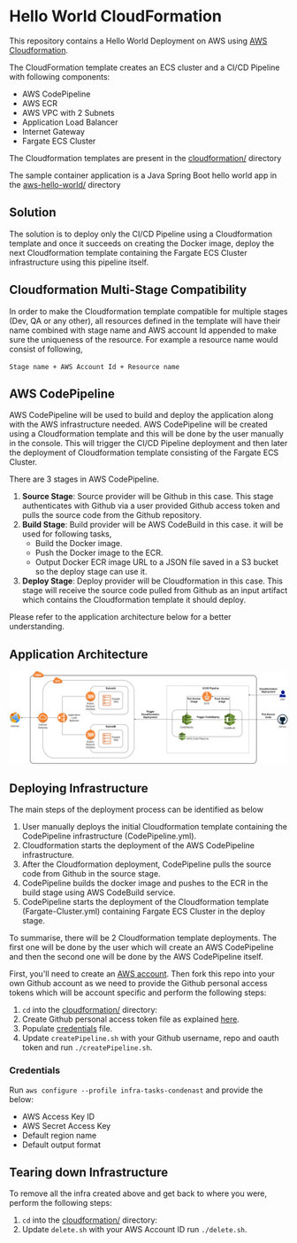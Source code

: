 # Hello World CloudFormation
This repository contains a Hello World Deployment on AWS using [AWS Cloudformation](https://aws.amazon.com/cloudformation/). 

The CloudFormation template creates an ECS cluster and a CI/CD Pipeline with following components:

- AWS CodePipeline
- AWS ECR
- AWS VPC with 2 Subnets
- Application Load Balancer
- Internet Gateway
- Fargate ECS Cluster

The Cloudformation templates are present in the [cloudformation/](cloudformation/) directory

The sample container application is a Java Spring Boot hello world app in the  [aws-hello-world/](aws-hello-world/) directory

## Solution
The solution is to deploy only the CI/CD Pipeline using a Cloudformation template and once it succeeds on creating the Docker image, deploy the next Cloudformation template containing the Fargate ECS Cluster infrastructure using this pipeline itself.

## Cloudformation Multi-Stage Compatibility
In order to make the Cloudformation template compatible for multiple stages (Dev, QA or any other), all resources defined in the template will have their name combined with stage name and AWS account Id appended to make sure the uniqueness of the resource.
For example a resource name would consist of following,

`Stage name + AWS Account Id + Resource name`

## AWS CodePipeline
AWS CodePipeline will be used to build and deploy the application along with the AWS infrastructure needed.
AWS CodePipeline will be created using a Cloudformation template and this will be done by the user manually in the console. This will trigger the CI/CD Pipeline deployment and then later the deployment of Cloudformation template consisting of the Fargate ECS Cluster.

There are 3 stages in AWS CodePipeline.
1. **Source Stage**: 
    Source provider will be Github in this case. This stage authenticates with Github via a user provided Github access token and pulls the source code from the Github repository.
2. **Build Stage**: 
    Build provider will be AWS CodeBuild in this case. it will be used for following tasks,
    - Build the Docker image.
    - Push the Docker image to the ECR.
    - Output Docker ECR image URL to a JSON file saved in a S3 bucket so the deploy stage can use it.
3. **Deploy Stage**:
    Deploy provider will be Cloudformation in this case. This stage will receive the source code pulled from Github as an input artifact which contains the Cloudformation template it should deploy. 

Please refer to the application architecture below for a better understanding.

## Application Architecture

![Infra](/app-arch.png)

## Deploying Infrastructure

The main steps of the deployment process can be identified as below
1. User manually deploys the initial Cloudformation template containing the CodePipeline infrastructure (CodePipeline.yml).
2. Cloudformation starts the deployment of the AWS CodePipeline infrastructure.
3. After the Cloudformation deployment, CodePipeline pulls the source code from Github in the source stage.
4. CodePipeline builds the docker image and pushes to the ECR in the build stage using AWS CodeBuild service.
5. CodePipeline starts the deployment of the Cloudformation template (Fargate-Cluster.yml) containing Fargate ECS Cluster in the deploy stage.

To summarise, there will be 2 Cloudformation template deployments. The first one will be done by the user which will create an AWS CodePipeline and then the second one will be done by the AWS CodePipeline itself.

First, you'll need to create an [AWS account](https://portal.aws.amazon.com/billing/signup#/start). Then fork this repo into your own Github account as we need to provide the Github personal access tokens which will be account specific and perform the following steps:

1. `cd` into the [cloudformation/](cloudformation/) directory:
2. Create Github personal access token file as explained [here](https://docs.github.com/en/github/authenticating-to-github/creating-a-personal-access-token).
3. Populate [credentials](/README.md#credentials) file.
4. Update `createPipeline.sh` with your Github username, repo and oauth token and run `./createPipeline.sh`.


### Credentials
Run `aws configure --profile infra-tasks-condenast` and provide the below:
- AWS Access Key ID
- AWS Secret Access Key
- Default region name
- Default output format

## Tearing down Infrastructure
To remove all the infra created above and get back to where you were, perform the following steps:

1. `cd` into the [cloudformation/](cloudformation/) directory:
2. Update `delete.sh` with your AWS Account ID run `./delete.sh`.
